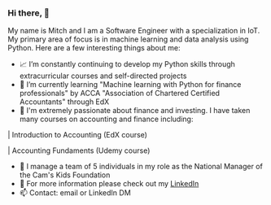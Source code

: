 
<!--
**mitchhicks123/mitchhicks123** is a ✨ _special_ ✨ repository because its `README.md` (this file) appears on your GitHub profile.

Here are some ideas to get you started:
-->

### Hi there, 👋

My name is Mitch and I am a Software Engineer with a specialization in IoT. My primary area of focus is in machine learning and data analysis using Python. Here are a few interesting things about me: 

- 📈 I’m constantly continuing to develop my Python skills through extracurricular courses and self-directed projects 
- 🧠 I’m currently learning "Machine learning with Python for finance professionals" by ACCA "Association of Chartered Certified Accountants" through EdX
- 🏦 I'm extremely passionate about finance and investing. I have taken many courses on accounting and finance including:

| Introduction to Accounting (EdX course)

| Accounting Fundaments (Udemy course)

- 🤔 I manage a team of 5 individuals in my role as the National Manager of the Cam's Kids Foundation
- 🔎 For more information please check out my [LinkedIn](https://www.linkedin.com/in/mitchell-hicks/)
- 📫 Contact: email or LinkedIn DM

